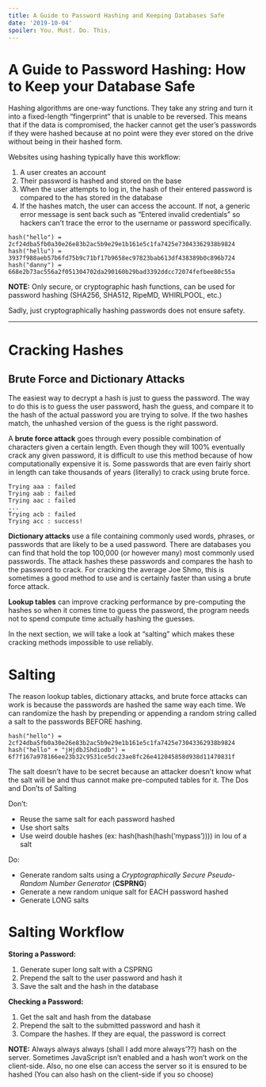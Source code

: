 ```yaml
---
title: A Guide to Password Hashing and Keeping Databases Safe
date: '2019-10-04'
spoiler: You. Must. Do. This.
---
```


# A Guide to Password Hashing: How to Keep your Database Safe

Hashing algorithms are one-way functions. They take any string and turn it into a fixed-length “fingerprint” that is unable to be reversed. This means that if the data is compromised, the hacker<!--more--> cannot get the user’s passwords if they were hashed because at no point were they ever stored on the drive without being in their hashed form.

Websites using hashing typically have this workflow:
1. A user creates an account
2. Their password is hashed and stored on the base
3. When the user attempts to log in, the hash of their entered password is compared to the has stored in the database
4. If the hashes match, the user can access the account. If not, a generic error message is sent back such as “Entered invalid credentials” so hackers can’t trace the error to the username or password specifically.

```
hash("hello") = 2cf24dba5fb0a30e26e83b2ac5b9e29e1b161e5c1fa7425e73043362938b9824 hash("hellu") = 3937f988aeb57b6fd75b9c71bf17b9658ec97823bab613df438389b0c896b724 hash("danny") = 668e2b73ac556a2f051304702da290160b29bad3392ddcc72074fefbee80c55a
```

__NOTE:__ Only secure, or cryptographic hash functions, can be used for password hashing (SHA256, SHA512, RipeMD, WHIRLPOOL, etc.)

Sadly, just cryptographically hashing passwords does not ensure safety.

---

# Cracking Hashes

## Brute Force and Dictionary Attacks

The easiest way to decrypt a hash is just to guess the password. The way to do this is to guess the user password, hash the guess, and compare it to the hash of the actual password you are trying to solve. If the two hashes match, the unhashed version of the guess is the right password.

A __brute force attack__ goes through every possible combination of characters given a certain length. Even though they will 100% eventually crack any given password, it is difficult to use this method because of how computationally expensive it is. Some passwords that are even fairly short in length can take thousands of years (literally) to crack using brute force.

```
Trying aaa : failed 
Trying aab : failed 
Trying aac : failed 
... 
Trying acb : failed 
Trying acc : success!
```

__Dictionary attacks__ use a file containing commonly used words, phrases, or passwords that are likely to be a used password. There are databases you can find that hold the top 100,000 (or however many) most commonly used passwords. The attack hashes these passwords and compares the hash to the password to crack. For cracking the average Joe Shmo, this is sometimes a good method to use and is certainly faster than using a brute force attack.

__Lookup tables__ can improve cracking performance by pre-computing the hashes so when it comes time to guess the password, the program needs not to spend compute time actually hashing the guesses.

In the next section, we will take a look at “salting” which makes these cracking methods impossible to use reliably.

# Salting

The reason lookup tables, dictionary attacks, and brute force attacks can work is because the passwords are hashed the same way each time. We can randomize the hash by prepending or appending a random string called a salt to the passwords BEFORE hashing.

```
hash("hello") = 2cf24dba5fb0a30e26e83b2ac5b9e29e1b161e5c1fa7425e73043362938b9824 hash("hello" + "jHjdbJShdiodb") = 6f7f167a978166ee23b32c9531ce5dc23ae8fc26e412045858d938d11470831f
```

The salt doesn’t have to be secret because an attacker doesn’t know what the salt will be and thus cannot make pre-computed tables for it.
The Dos and Don’ts of Salting

Don’t:
* Reuse the same salt for each password hashed
* Use short salts
* Use weird double hashes (ex: hash(hash(hash(‘mypass’)))) in lou of a salt

Do:
* Generate random salts using a _Cryptographically Secure Pseudo-Random Number Generator_ (__CSPRNG__)
* Generate a new random unique salt for EACH password hashed
* Generate LONG salts

# Salting Workflow

__Storing a Password:__
1. Generate super long salt with a CSPRNG
2. Prepend the salt to the user password and hash it
3. Save the salt and the hash in the database

__Checking a Password:__
1. Get the salt and hash from the database
2. Prepend the salt to the submitted password and hash it
3. Compare the hashes. If they are equal, the password is correct

__NOTE:__ Always always always (shall I add more always’??) hash on the server. Sometimes JavaScript isn’t enabled and a hash won’t work on the client-side. Also, no one else can access the server so it is ensured to be hashed (You can also hash on the client-side if you so choose)